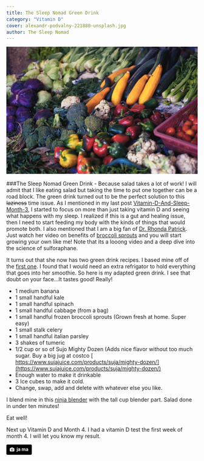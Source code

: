 ```yaml
---
title: The Sleep Nomad Green Drink
category: "Vitamin D"
cover: alexandr-podvalny-221880-unsplash.jpg
author: The Sleep Nomad
---
```


![unsplash.com](./alexandr-podvalny-221880-unsplash.jpg)

###The Sleep Nomad Green Drink - Because salad takes a lot of work!
I will admit that I like eating salad but taking the time to put one together can be a road block. The green drink turned out to be the perfect solution to this ~~laziness~~ time issue. As I mentioned in my last post [Vitamin-D-And-Sleep-Month-3](/Vitamin-D-And-Sleep-Month-3), I started to focus on more than just taking vitamin D and seeing what happens with my sleep. I realized if this is a gut and healing issue, then I need to start feeding my body with the kinds of things that would promote both. I also mentioned that I am a big fan of [Dr. Rhonda Patrick](https://www.FoundMyFitness.com). Just watch her video on benefits of [broccoli sprouts](https://www.youtube.com/watch?annotation_id=annotation_2045557717&feature=iv&src_vid=zz4YVJ4aRfg&v=Q0lBVCpq8jc) and you will start growing your own like me! Note that its a looong video and a deep dive into the science of sulforaphane.

It turns out that she now has two green drink recipes. I based mine off of the [first one](https://www.youtube.com/watch?v=Ys86ZgjQQYg&vl=en). I found that I would need an extra refrigator to hold everything that goes into her smoothie. So here is my adapted green drink. I see that doubt on your face...It tastes good! Really!

- 1 medium banana
- 1 small handful kale
- 1 small handful spinach
- 1 small handful cabbage (from a bag)
- 1 small handful frozen broccoli sprouts (Grown fresh at home. Super easy)
- 1 small stalk celery
- 1 small handful italian parsley
- 3 shakes of tumeric
- 1/2 cup or so of Sujo Mighty Dozen (Adds nice flavor without too much sugar. Buy a big jug at costco [ https://www.sujajuice.com/products/suja/mighty-dozen/](https://www.sujajuice.com/products/suja/mighty-dozen/)
- Enough water to make it drinkable
- 3 Ice cubes to make it cold.
- Change, swap, add and delete with whatever else you like.

I blend mine in this [ninja blender](https://www.amazon.com/Professional-Countertop-1100-Watt-Smoothies-BL660/dp/B00939FV8K) with the tall cup blender part. Salad done in under ten minutes!

Eat well!

Next up Vitamin D and Month 4. I had a vitamin D test the first week of month 4. I will let you know my result.

<a style="background-color:black;color:white;text-decoration:none;padding:4px 6px;font-family:-apple-system, BlinkMacSystemFont, &quot;San Francisco&quot;, &quot;Helvetica Neue&quot;, Helvetica, Ubuntu, Roboto, Noto, &quot;Segoe UI&quot;, Arial, sans-serif;font-size:12px;font-weight:bold;line-height:1.2;display:inline-block;border-radius:3px" href="https://unsplash.com/@ja_ma?utm_medium=referral&amp;utm_campaign=photographer-credit&amp;utm_content=creditBadge" target="_blank" rel="noopener noreferrer" title="Download free do whatever you want high-resolution photos from ja ma"><span style="display:inline-block;padding:2px 3px"><svg xmlns="http://www.w3.org/2000/svg" style="height:12px;width:auto;position:relative;vertical-align:middle;top:-1px;fill:white" viewBox="0 0 32 32"><title>unsplash-logo</title><path d="M20.8 18.1c0 2.7-2.2 4.8-4.8 4.8s-4.8-2.1-4.8-4.8c0-2.7 2.2-4.8 4.8-4.8 2.7.1 4.8 2.2 4.8 4.8zm11.2-7.4v14.9c0 2.3-1.9 4.3-4.3 4.3h-23.4c-2.4 0-4.3-1.9-4.3-4.3v-15c0-2.3 1.9-4.3 4.3-4.3h3.7l.8-2.3c.4-1.1 1.7-2 2.9-2h8.6c1.2 0 2.5.9 2.9 2l.8 2.4h3.7c2.4 0 4.3 1.9 4.3 4.3zm-8.6 7.5c0-4.1-3.3-7.5-7.5-7.5-4.1 0-7.5 3.4-7.5 7.5s3.3 7.5 7.5 7.5c4.2-.1 7.5-3.4 7.5-7.5z"></path></svg></span><span style="display:inline-block;padding:2px 3px">ja ma</span></a>
